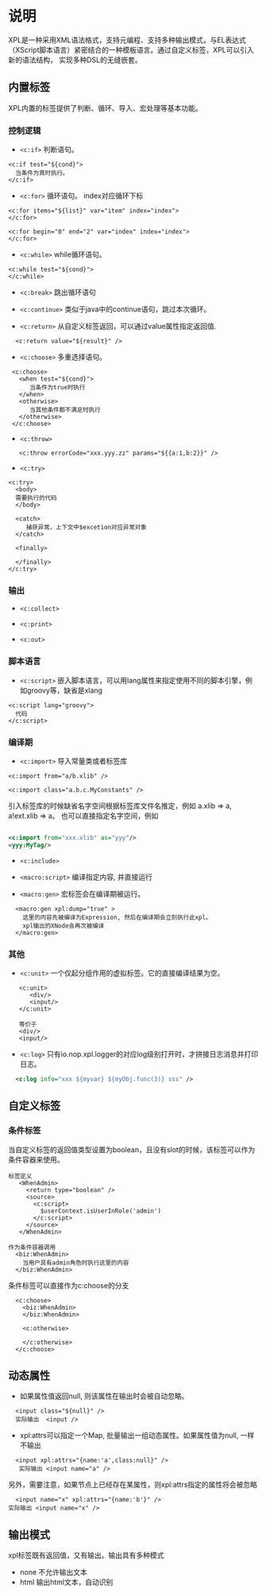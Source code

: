 # 说明

XPL是一种采用XML语法格式，支持元编程、支持多种输出模式，与EL表达式（XScript脚本语言）紧密结合的一种模板语言。通过自定义标签，XPL可以引入新的语法结构，
实现多种DSL的无缝嵌套。

## 内置标签

XPL内置的标签提供了判断、循环、导入、宏处理等基本功能。

### 控制逻辑

* `<c:if>`
  判断语句。

````
<c:if test="${cond}">
  当条件为真时执行。
</c:if>
````   

* `<c:for>`
  循环语句。
  index对应循环下标

````
<c:for items="${list}" var="item" index="index">
</c:for>

<c:for begin="0" end="2" var="index" index="index">
</c:for>
````

* `<c:while>`
  while循环语句。

````
<c:while test="${cond}">
</c:while>
````   

* `<c:break>`
  跳出循环语句

* `<c:continue>`
  类似于java中的continue语句，跳过本次循环。

* `<c:return>`
  从自定义标签返回，可以通过value属性指定返回值.

````
  <c:return value="${result}" />
````

* `<c:choose>`
  多重选择语句。

````
 <c:choose>
   <when test="${cond}">
      当条件为true时执行
   </when>
   <otherwise>
      当其他条件都不满足时执行
   </otherwise>
 </c:choose>
````   

* `<c:throw>`

````
   <c:throw errorCode="xxx.yyy.zz" params="${{a:1,b:2}}" />
````

* `<c:try>`

````
<c:try>
  <body>
  需要执行的代码
  </body>
  
  <catch>
     捕获异常，上下文中$excetion对应异常对象
  </catch>
  
  <finally>
     
  </finally>
</c:try>
````

### 输出

* `<c:collect>`

* `<c:print>`

* `<c:out>`

### 脚本语言

* `<c:script>`
  嵌入脚本语言，可以用lang属性来指定使用不同的脚本引擎，例如groovy等，缺省是xlang

````
<c:script lang="groovy">
  代码
</c:script>
````  

### 编译期

* `<c:import>`
  导入常量类或者标签库

````
<c:import from="a/b.xlib" />

<c:import class="a.b.c.MyConstants" />
````

引入标签库的时候缺省名字空间根据标签库文件名推定，例如 a.xlib => a, a!ext.xlib => a。
也可以直接指定名字空间，例如

````xml

<c:import from="xxx.xlib" as="yyy"/>
<yyy:MyTag/>
````

* `<c:include>`

* `<macro:script>`
  编译指定内容, 并直接运行

* `<macro:gen>`
  宏标签会在编译期被运行。

```
  <macro:gen xpl:dump="true" >
    这里的内容先被编译为Expression, 然后在编译期会立刻执行此xpl。
    xpl输出的XNode会再次被编译
  </macro:gen>
```

### 其他

* `<c:unit>`
  一个仅起分组作用的虚拟标签。它的直接编译结果为空。

````
   <c:unit>
      <div/>
      <input/>
   </c:unit>
   
   等价于
   <div/>
   <input/>
````

* `<c:log>`
  只有io.nop.xpl.logger的对应log级别打开时，才拼接日志消息并打印日志。

```xml
  <c:log info="xxx ${myvar} ${myObj.func(3)} sss" />
```

## 自定义标签

### 条件标签

当自定义标签的返回值类型设置为boolean，且没有slot的时候，该标签可以作为条件容器来使用。

````
标签定义
   <WhenAdmin>
     <return type="boolean" />
     <source>
       <c:script>
         $userContext.isUserInRole('admin')
       </c:script>
     </source>
   </WhenAdmin>
   
作为条件容器调用   
  <biz:WhenAdmin>
    当用户具有admin角色时执行这里的内容
  </biz:WhenAdmin>
````

条件标签可以直接作为c:choose的分支

````
  <c:choose>
    <biz:WhenAdmin>
    </biz:WhenAdmin>
    
    <c:otherwise>
      
    </c:otherwise>
  </c:choose>
````

## 动态属性

* 如果属性值返回null, 则该属性在输出时会被自动忽略。

```
  <input class="${null}" />
  实际输出  <input />
```

* xpl:attrs可以指定一个Map, 批量输出一组动态属性。如果属性值为null, 一样不输出

```
  <input xpl:attrs="{name:'a',class:null}" />
   实际输出 <input name="a" />
```

另外，需要注意，如果节点上已经存在某属性，则xpl:attrs指定的属性将会被忽略

```
  <input name="x" xpl:attrs="{name:'b'}" />
实际输出 <input name="x" />
```

## 输出模式

xpl标签既有返回值，又有输出。输出具有多种模式

* none 不允许输出文本
* html 输出html文本，自动识别<script><div>等需要使用完整封闭形式的标签
* xml 输出xml文本，如果xpl:allowUnknownTag为true, 则未识别的所有带名字空间的标签也会被输出
* text 不能输出xml标签，但是可以输出文本内容，而且输出的文本不会进行xml转义
* node 所有输出的内容自动被转化为XNode。

1. 定义标签库时，可以通过在根结点上标记defaultOutputMode来设置本库中标签的缺省输出模式。
2. 也可以在定义每个自定义标签时指定outputMode
3. 在调用标签时，可以通过xpl:outputMode来设置未识别的标签的输出模式。如果自定义标签已经有自己的输出模式，则外部调用时再设置也是无效的。

## xpl专用属性

XPL内置了一些通用属性，所有标签都可以指定这些属性。xpl属性的处理顺序为
xpl:enableNs -->  xpl:disableNs --> xpl:attrs -> xpl:frame -> xpl:decorator
--> xpl:lib --> xpl:outputMode --> xpl:is --> xpl:invert --> xpl:return
--> xpl:if

1. xpl:disableNs/xpl:enableNs
   xpl:disableNs 忽略指定的名字空间，不把它们看作是xpl标签库中的标签
   xpl:enableNs 取消xpl:ignoreNs的作用，恢复识别指定名字空间对应的标签库

```
  <!-- c:if标签不会被解析，而是作为文本被直接输出 -->
  <c:if test="${x}" xpl:ignoreNs="*">
     <!-- 子节点也不会被解析-->
     <my:MyTag>
         <!--  通过xpl:ignoreTag=false恢复对标签的解析 -->
         <c:if test="${xx}" xpl:checkNs="*">
            ...
         </c:if>
     </my:MyTag>
  </c:if>
```

2. xpl:ignoreExpr
   是否识别表达式。如果设置为true，则非自定义标签中用到的EL表达式将被作为文本直接输出。

````
<div xpl:ignoreExpr="true">
  ${这个表达式不会被解析}
</div>
````

3. xpl:is
   可以改变识别的xpl标签名

```
<div xpl:is="my:MyTag">
</div>
等价于
<my:MyTag>
</my:MyTag>
```

4. xpl:if
   控制标签是否运行，相当于简化c:if调用

```
  <div xpl:if="selectors.contains('a')">
  </div>
  
  <!-- 如果使用编译期表达式，xpl引擎内部会实现自动优化 -->
  <div xpl:if="#{myVar}">
  </div>
```

5. xpl:skipIf
   如果为true, 则跳过本层标签，直接编译标签的body。相当于是控制跳过嵌套的层次

```
  <my:MyTag xpl:skipIf="true">
     <body/>
  </my:MyTag>
  
  等价于
   <body/>
```

6. xpl:allowUnknownTag
   是否允许未识别的带名字空间的标签。缺省为false, 当带名字空间的标签不能被识别为自定义标签时，会抛出异常。

7. xpl:outputMode
   设置xpl编译器的输出模式。注意，在c:macro和x:extends运行期间，缺省设置了xpl:outputMode=node

8. xpl:lib
   在局部范围内引入标签库。当超出标签范围后，引入的标签库不可见。

````
 <my:MyTag xpl:lib="my.xlib" />
 
 <!-- xpl:lib引入的标签库仅对当前节点有效，对这里的节点不可见，因此编译时会报错 -->
 <my:MyTag />
````

9. xpl:return
   执行完标签后将把返回值设置为指定变量

```
  <my:MyTag  xpl:return="x">
    此标签的执行结果被保存到变量x。相当于 let x = #[my:MyTag()]
  </my:MyTag>
```

10. xpl:invert
    对于返回boolean值的自定义标签，xpl:invert表示对返回值取反。

```
  <biz:WhenAdmin>
    当具有admin角色的时候执行这里的内容
  </biz:WhenAdmin>
  
  <biz:WhenAdmin xpl:invert="true">
     当【不具有】admin角色的时候执行这里的内容
  </biz:WhenAdmin>
```

## 装饰器decorator

任何标签都支持名为`<xpl:decorator>`的装饰子节点, 它可以将嵌套结构变换为线性结构。

```
<div>
 <xpl:decorator>
   <test:MyTag a="1" />
   <test:MyTag2>
      <xpl:decorated/>
      <child/>
   </test:MyTag2>
 </xpl:decorator>
 
 content
</div>

等价于
<test:MyTag a="1">
  <test:MyTag2>
     <div >
      content
     </div>
     <child/>
  </test:MyTag2>
</test:MyTag>
```